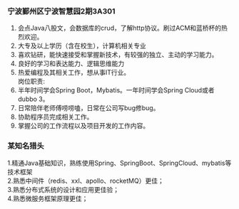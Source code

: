 
### 宁波鄞州区宁波智慧园2期3A301

1. 会点Java八股文，会数据库的crud，了解http协议。刷过ACM和蓝桥杯的热烈欢迎。  
3. 大专及以上学历（含在校生），计算机相关专业  
4. 喜欢钻研，能快速接受和掌握新技术，有较强的独立、主动的学习能力。  
5. 良好的学习和表达能力、逻辑思维能力  
6. 热爱编程及其相关工作，想从事IT行业。  
岗位职责:  
1. 半年时间学会Spring Boot，Mybatis。一年时间学会Spring Cloud或者dubbo 3。  
2. 日常陪伴老师傅唠唠嗑，日常在公司写bug修bug。  
4. 协助程序员完成相关工作。  
5. 掌握公司的工作流程以及项目开发的工作内容。


### 某知名猎头

1.精通Java基础知识，熟练使用Spring、SpringBoot、SpringCloud、mybatis等技术框架  
2.熟悉中间件（redis、xxl、apollo、rocketMQ）更佳；  
3.熟悉分布式系统的设计和应用更佳验；  
4.熟悉微服务框架原理更佳；